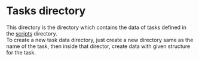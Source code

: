 # Tasks directory

This directory is the directory which contains the data of tasks defined in the [scripts](/scripts) directory. <br>
To create a new task data directory, just create a new directory same as the name of the task, then inside that
director, create data with given structure for the task.